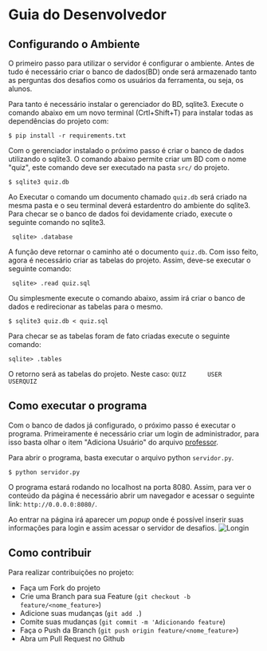 # Guia do Desenvolvedor

## Configurando o Ambiente
O primeiro passo para utilizar o servidor é configurar o ambiente. Antes de tudo é necessário criar o banco de dados(BD) onde será armazenado tanto as perguntas dos desafios como os usuários da ferramenta, ou seja, os alunos.

Para tanto é necessário instalar o gerenciador do BD, sqlite3. Execute o comando abaixo em um novo terminal (Crtl+Shift+T) para instalar todas as dependências do projeto com:

```$ pip install -r requirements.txt```

Com o gerenciador instalado o próximo passo é criar o banco de dados utilizando o sqlite3. O comando abaixo permite criar um BD com o nome "quiz", este comando deve ser executado na pasta `src/` do projeto. 

```$ sqlite3 quiz.db```

Ao Executar o comando um documento chamado `quiz.db` será criado na mesma pasta e o seu terminal deverá estardentro do ambiente do sqlite3.
Para checar se o banco de dados foi devidamente criado, execute o seguinte comando no sqlite3.

``` sqlite> .database```

A função deve retornar o caminho até o documento `quiz.db`. Com isso feito, agora é necessário criar as tabelas do projeto. Assim, deve-se executar o seguinte comando:

``` sqlite> .read quiz.sql```


Ou simplesmente execute o comando abaixo, assim irá criar o banco de dados e redirecionar as tabelas para o mesmo.

```$ sqlite3 quiz.db < quiz.sql```

Para checar se as tabelas foram de fato criadas execute o seguinte comando:

```sqlite> .tables ```

O retorno será as tabelas do projeto. Neste caso:
```QUIZ      USER      USERQUIZ```

## Como executar o programa

Com o banco de dados já configurado, o próximo passo é executar o programa. Primeiramente é necessário criar um login de administrador, para isso basta olhar o item "Adiciona Usuário" do arquivo [professor](professor.md).

Para abrir o programa, basta executar o arquivo python `servidor.py`.

```$ python servidor.py```

O programa estará rodando no localhost na porta 8080. Assim, para ver o conteúdo da página é necessário abrir um navegador e acessar o seguinte link: `http://0.0.0.0:8080/`.

Ao entrar na página irá aparecer um *popup* onde é possível inserir suas informações para login e assim acessar o servidor de desafios.
![Longin](img/login.png)

## Como contribuir

Para realizar contribuições no projeto:

- Faça um Fork do projeto
- Crie uma Branch para sua Feature (`git checkout -b feature/<nome_feature>`)
- Adicione suas mudanças (`git add .`)
- Comite suas mudanças (`git commit -m 'Adicionando feature`)
- Faça o Push da Branch (`git push origin feature/<nome_feature>`)
- Abra um Pull Request no Github 